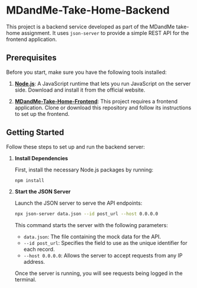 # MDandMe-Take-Home-Backend

This project is a backend service developed as part of the MDandMe take-home assignment. It uses `json-server` to provide a simple REST API for the frontend application.

## Prerequisites

Before you start, make sure you have the following tools installed:

1. **[Node.js](https://nodejs.org/)**: A JavaScript runtime that lets you run JavaScript on the server side. Download and install it from the official website.

2. **[MDandMe-Take-Home-Frontend](https://github.com/kjmj/MDandMe-Take-Home-Frontend)**: This project requires a frontend application. Clone or download this repository and follow its instructions to set up the frontend.

## Getting Started

Follow these steps to set up and run the backend server:

1. **Install Dependencies**

   First, install the necessary Node.js packages by running:

   ```bash
   npm install
   ```

2. **Start the JSON Server**

   Launch the JSON server to serve the API endpoints:

   ```bash
   npx json-server data.json --id post_url --host 0.0.0.0
   ```

   This command starts the server with the following parameters:

   - `data.json`: The file containing the mock data for the API.
   - `--id post_url`: Specifies the field to use as the unique identifier for each record.
   - `--host 0.0.0.0`: Allows the server to accept requests from any IP address.

   Once the server is running, you will see requests being logged in the terminal.
